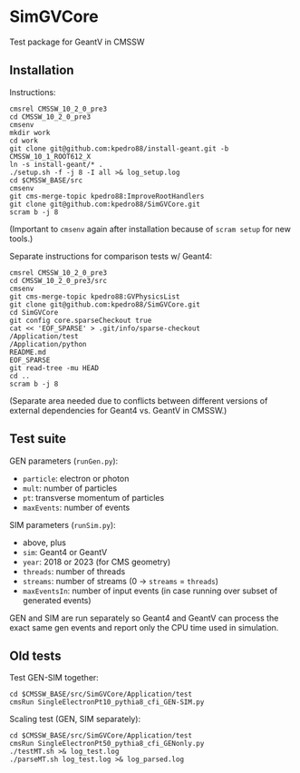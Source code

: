# SimGVCore
Test package for GeantV in CMSSW

## Installation

Instructions:
```
cmsrel CMSSW_10_2_0_pre3
cd CMSSW_10_2_0_pre3
cmsenv
mkdir work
cd work
git clone git@github.com:kpedro88/install-geant.git -b CMSSW_10_1_ROOT612_X
ln -s install-geant/* .
./setup.sh -f -j 8 -I all >& log_setup.log
cd $CMSSW_BASE/src
cmsenv
git cms-merge-topic kpedro88:ImproveRootHandlers
git clone git@github.com:kpedro88/SimGVCore.git
scram b -j 8
```
(Important to `cmsenv` again after installation because of `scram setup` for new tools.)

Separate instructions for comparison tests w/ Geant4:
```
cmsrel CMSSW_10_2_0_pre3
cd CMSSW_10_2_0_pre3/src
cmsenv
git cms-merge-topic kpedro88:GVPhysicsList
git clone git@github.com:kpedro88/SimGVCore.git
cd SimGVCore
git config core.sparseCheckout true
cat << 'EOF_SPARSE' > .git/info/sparse-checkout
/Application/test
/Application/python
README.md
EOF_SPARSE
git read-tree -mu HEAD
cd ..
scram b -j 8
```
(Separate area needed due to conflicts between different versions of external dependencies for Geant4 vs. GeantV in CMSSW.)

## Test suite

GEN parameters (`runGen.py`):
* `particle`: electron or photon
* `mult`: number of particles
* `pt`: transverse momentum of particles
* `maxEvents`: number of events

SIM parameters (`runSim.py`):
* above, plus
* `sim`: Geant4 or GeantV
* `year`: 2018 or 2023 (for CMS geometry)
* `threads`: number of threads
* `streams`: number of streams (0 -> `streams` = `threads`)
* `maxEventsIn`: number of input events (in case running over subset of generated events)

GEN and SIM are run separately so Geant4 and GeantV can process the exact same gen events and report only the CPU time used in simulation.

## Old tests

Test GEN-SIM together:
```
cd $CMSSW_BASE/src/SimGVCore/Application/test
cmsRun SingleElectronPt10_pythia8_cfi_GEN-SIM.py
```

Scaling test (GEN, SIM separately):
```
cd $CMSSW_BASE/src/SimGVCore/Application/test
cmsRun SingleElectronPt50_pythia8_cfi_GENonly.py
./testMT.sh >& log_test.log
./parseMT.sh log_test.log >& log_parsed.log
```
